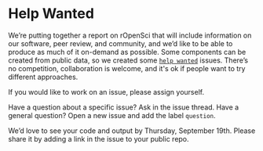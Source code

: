 # Help Wanted

We’re putting together a report on rOpenSci that will include information on our software, peer review, and community, and we’d like to be able to produce as much of it on-demand as possible. Some components can be created from public data, so we created some [`help wanted`](https://github.com/ropenscilabs/annual-report-help/issues?utf8=%E2%9C%93&q=is%3Aissue+is%3Aopen+label%3A%22help+wanted%22+) issues. There’s no competition, collaboration is welcome, and it's ok if people want to try different approaches.

If you would like to work on an issue, please assign yourself. 

Have a question about a specific issue? Ask in the issue thread.
Have a general question? Open a new issue and add the label `question`.

We’d love to see your code and output by Thursday, September 19th. Please share it by adding a link in the issue to your public repo. 
